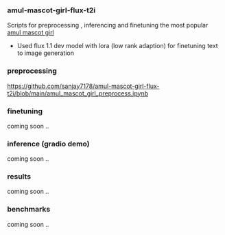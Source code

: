 ### amul-mascot-girl-flux-t2i
Scripts for preprocessing , inferencing and finetuning the most popular [amul mascot girl](https://en.wikipedia.org/wiki/Amul_girl)  
- Used flux 1.1 dev model with lora (low rank adaption) for finetuning text to image generation

### preprocessing
https://github.com/sanjay7178/amul-mascot-girl-flux-t2i/blob/main/amul_mascot_girl_preprocess.ipynb
### finetuning
coming soon ..
### inference (gradio demo)
coming soon ..
### results
coming soon ..
### benchmarks 
coming soon ..


